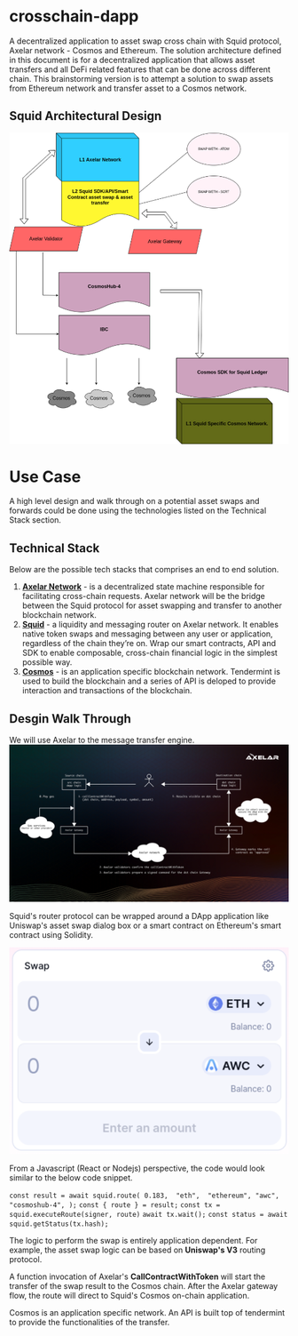 # crosschain-dapp
A decentralized application to asset swap cross chain with Squid protocol, Axelar network  - Cosmos and Ethereum.  The solution architecture defined in this document is for a decentralized application that allows asset transfers and all DeFi related features that can be done across different chain.  This brainstorming version is to attempt a solution to swap assets from Ethereum network and transfer asset to a Cosmos network.

## Squid Architectural Design

![Squid Cross-chain Architecture Design](./squiddesign.png)

# Use Case 

A high level design and walk through on a potential asset swaps and forwards could be done using the technologies listed on the Technical Stack section.

## Technical Stack

Below are the possible tech stacks that comprises an end to end solution.

1. [**Axelar Network**](https://axelar.network/) - is a decentralized state machine responsible for facilitating cross-chain requests.  Axelar network will be the bridge between the Squid protocol for asset swapping and transfer to another blockchain network.
2. [**Squid**](https://0xsquid.com/) - a liquidity and messaging router on Axelar network. It enables native token swaps and messaging between any user or application, regardless of the chain they’re on. Wrap our smart contracts, API and SDK to enable composable, cross-chain financial logic in the simplest possible way.
3. [**Cosmos**](https://cosmos.network) - is an application specific blockchain network.  Tendermint is used to build the blockchain and a series of API is  deloped to provide interaction and transactions of the blockchain. 

## Desgin Walk Through

We will use Axelar to the message transfer engine.  
![Axelar Flow Architecture](./gmp-diagram-jul22.jpg)

Squid's router protocol can be wrapped around a DApp application like Uniswap's asset swap dialog box or a smart contract on Ethereum's smart contract using Solidity.

![Asset Swap DApp user interface](./Screenshot%20from%202022-12-22%2009-48-19.png)

From a Javascript (React or Nodejs) perspective, the code would look similar to the below code snippet.


`const result = await squid.route(
    0.183, 
    "eth", 
    "ethereum",
    "awc", 
    "cosmoshub-4",
);`
`const { route } = result;`
`const tx = squid.executeRoute(signer, route)`
`await tx.wait();`
`const status = await squid.getStatus(tx.hash);`

The logic to perform the swap is entirely application dependent.  For example, the asset swap logic can be based on **Uniswap's V3** routing protocol.

A function invocation of Axelar's **CallContractWithToken** will start the transfer of the swap result to the Cosmos chain.  After the Axelar gateway flow, the route will direct to Squid's Cosmos on-chain application. 

Cosmos is an application specific network.  An API is built top of tendermint to provide the functionalities of the transfer.  






